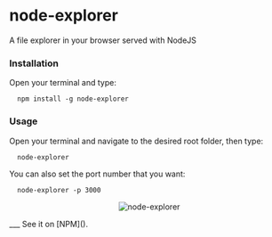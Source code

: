 # node-explorer

A file explorer in your browser served with NodeJS

### Installation
Open your terminal and type:
```
  npm install -g node-explorer
```

### Usage
Open your terminal and navigate to the desired root folder, then type:
```
  node-explorer
```

You can also set the port number that you want:
```
  node-explorer -p 3000
```

<p style="text-align: center">
  <img src="img/sample.png" alt="node-explorer">
</p>
___
See it on [NPM]().